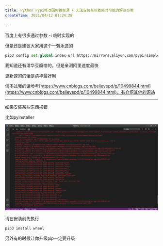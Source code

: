 ```yaml
---
title: Python Pypi修改国内镜像源 + 无法安装某些依赖时可能的解决方案
createTime: 2021/04/12 01:24:28

---
```


百度上有很多通过参数 -i 临时实现的

但是还是建议大家用这个一劳永逸的

```python
pip3 config set global.index-url https://mirrors.aliyun.com/pypi/simple/
```

我知道还有清华豆瓣啥的，但是亲测阿里速度最快

更新速的的话是清华最好用

信不过我的话参考[https://www.cnblogs.com/believepd/p/10499844.html](https://www.cnblogs.com/believepd/p/10499844.html)，有介绍其他的源站

------------------

如果安装某些东西报错

比如pyinstaller

![pyinstaller依赖安装时报错](../images/d650e08882ace74685492585f045782a.png)

请在安装前先执行

```python
pip3 install wheel
```
另外有的时候让你升级pip一定要升级
